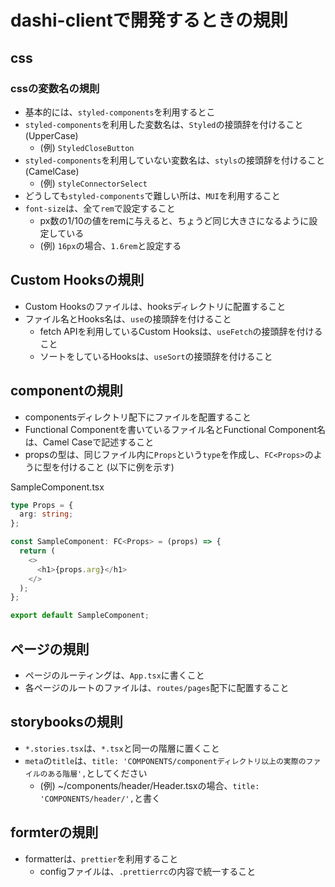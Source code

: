 # dashi-clientで開発するときの規則

## css

### cssの変数名の規則

- 基本的には、`styled-components`を利用するとこ
- `styled-components`を利用した変数名は、`Styled`の接頭辞を付けること (UpperCase)
  - (例) `StyledCloseButton`
- `styled-components`を利用していない変数名は、`styls`の接頭辞を付けること (CamelCase)
  - (例) `styleConnectorSelect`
- どうしても`styled-components`で難しい所は、`MUI`を利用すること
- `font-size`は、全て`rem`で設定すること
  - px数の1/10の値をremに与えると、ちょうど同じ大きさになるように設定している
  - (例) `16px`の場合、`1.6rem`と設定する

## Custom Hooksの規則

- Custom Hooksのファイルは、hooksディレクトリに配置すること
- ファイル名とHooks名は、`use`の接頭辞を付けること
  - fetch APIを利用しているCustom Hooksは、`useFetch`の接頭辞を付けること
  - ソートをしているHooksは、`useSort`の接頭辞を付けること

## componentの規則

- componentsディレクトリ配下にファイルを配置すること
- Functional Componentを書いているファイル名とFunctional Component名は、Camel Caseで記述すること
- propsの型は、同じファイル内に`Props`という`type`を作成し、`FC<Props>`のように型を付けること (以下に例を示す)

SampleComponent.tsx

```typescript
type Props = {
  arg: string;
};

const SampleComponent: FC<Props> = (props) => {
  return (
    <>
      <h1>{props.arg}</h1>
    </>
  );
};

export default SampleComponent;

```

## ページの規則

- ページのルーティングは、`App.tsx`に書くこと
- 各ページのルートのファイルは、`routes/pages`配下に配置すること

## storybooksの規則

- `*.stories.tsx`は、`*.tsx`と同一の階層に置くこと
- `meta`の`title`は、`title: 'COMPONENTS/componentディレクトリ以上の実際のファイルのある階層',`としてください
  - (例) ~/components/header/Header.tsxの場合、`title: 'COMPONENTS/header/',`と書く

## formterの規則

- formatterは、`prettier`を利用すること
  - configファイルは、`.prettierrc`の内容で統一すること
